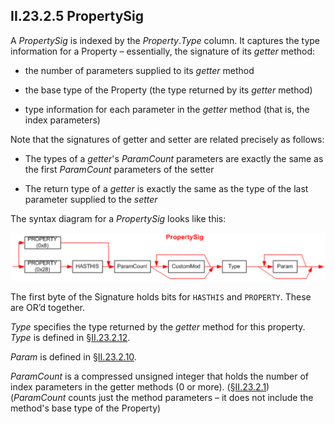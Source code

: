 ## II.23.2.5 PropertySig

A _PropertySig_ is indexed by the _Property_._Type_ column. It captures the type information for a Property &ndash; essentially, the signature of its _getter_ method:

 * the number of parameters supplied to its *getter* method

 * the base type of the Property (the type returned by its _getter_ method)
 
 * type information for each parameter in the *getter* method (that is, the index parameters)

Note that the signatures of getter and setter are related precisely as follows:

 * The types of a *getter*'s _ParamCount_ parameters are exactly the same as the first _ParamCount_ parameters of the setter

 * The return type of a *getter* is exactly the same as the type of the last parameter supplied to the *setter*

The syntax diagram for a _PropertySig_ looks like this:

 ![](ii.23.2.5-propertysig-figure-1.png)

The first byte of the Signature holds bits for `HASTHIS` and `PROPERTY`. These are OR’d together.

_Type_ specifies the type returned by the *getter* method for this property. _Type_ is defined in §[II.23.2.12](ii.23.2.12-type.md).

_Param_ is defined in §[II.23.2.10](#todo-missing-hyperlink).

_ParamCount_ is a compressed unsigned integer that holds the number of index parameters in the getter methods (0 or more). (§[II.23.2.1](#todo-missing-hyperlink)) (_ParamCount_ counts just the method parameters &ndash; it does not include the method's base type of the Property)

